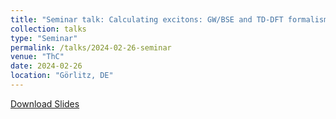 ```yaml
---
title: "Seminar talk: Calculating excitons: GW/BSE and TD-DFT formalism"
collection: talks
type: "Seminar"
permalink: /talks/2024-02-26-seminar
venue: "ThC"
date: 2024-02-26
location: "Görlitz, DE"
---
```


[Download Slides](http://i-wli.github.io/files/slides_retreat_GW.pdf)



